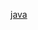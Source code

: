 [java](https://user-images.githubusercontent.com/106696811/192515708-8e0bbe99-421a-4ec4-a88b-9585313eb766.png)
